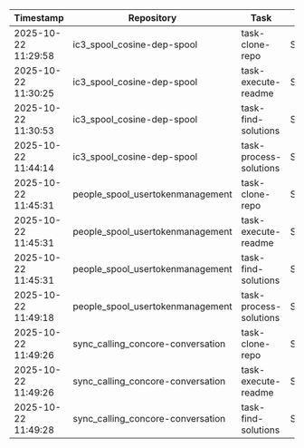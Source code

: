 | Timestamp | Repository | Task | Status | Symbol |
|---|---|---|---|---|
| 2025-10-22 11:29:58 | ic3_spool_cosine-dep-spool | task-clone-repo | SUCCESS | ✓ |
| 2025-10-22 11:30:25 | ic3_spool_cosine-dep-spool | task-execute-readme | SUCCESS | ✓ |
| 2025-10-22 11:30:53 | ic3_spool_cosine-dep-spool | task-find-solutions | SUCCESS | ✓ |
| 2025-10-22 11:44:14 | ic3_spool_cosine-dep-spool | task-process-solutions | SUCCESS | ✓ |
| 2025-10-22 11:45:31 | people_spool_usertokenmanagement | task-clone-repo | SUCCESS | ✓ |
| 2025-10-22 11:45:31 | people_spool_usertokenmanagement | task-execute-readme | SUCCESS | ✓ |
| 2025-10-22 11:45:31 | people_spool_usertokenmanagement | task-find-solutions | SUCCESS | ✓ |
| 2025-10-22 11:49:18 | people_spool_usertokenmanagement | task-process-solutions | SUCCESS | ✓ |
| 2025-10-22 11:49:26 | sync_calling_concore-conversation | task-clone-repo | SUCCESS | ✓ |
| 2025-10-22 11:49:26 | sync_calling_concore-conversation | task-execute-readme | SUCCESS | ✓ |
| 2025-10-22 11:49:28 | sync_calling_concore-conversation | task-find-solutions | SUCCESS | ✓ |
